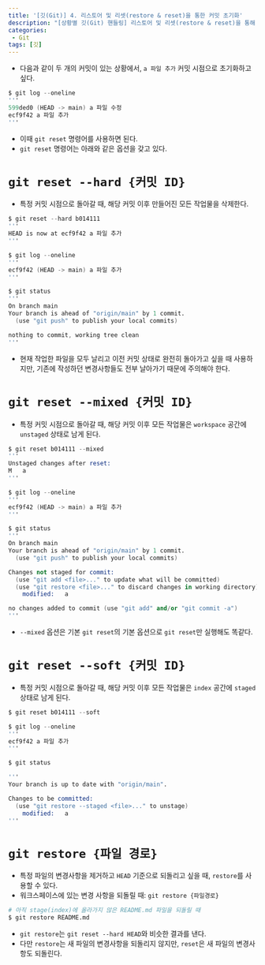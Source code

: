 ```yaml
---
title: '[깃(Git)] 4. 리스토어 및 리셋(restore & reset)을 통한 커밋 초기화'
description: "[상황별 깃(Git) 핸들링] 리스토어 및 리셋(restore & reset)을 통해 변경 사항 및 커밋을 초기화하는 방법"
categories:
 - Git
tags: [깃]
---
```


- 다음과 같이 두 개의 커밋이 있는 상황에서, `a 파일 추가` 커밋 시점으로 초기화하고 싶다.

```s
$ git log --oneline
'''
599ded0 (HEAD -> main) a 파일 수정
ecf9f42 a 파일 추가
'''
```

- 이때 `git reset` 명령어를 사용하면 된다.
- `git reset` 명령어는 아래와 같은 옵션을 갖고 있다.

# `git reset --hard {커밋 ID}`
- 특정 커밋 시점으로 돌아갈 때, 해당 커밋 이후 만들어진 모든 작업물을 삭제한다.

```s
$ git reset --hard b014111 
'''
HEAD is now at ecf9f42 a 파일 추가
'''

$ git log --oneline
'''
ecf9f42 (HEAD -> main) a 파일 추가
'''

$ git status
'''
On branch main
Your branch is ahead of "origin/main" by 1 commit.
  (use "git push" to publish your local commits)

nothing to commit, working tree clean
'''
```

- 현재 작업한 파일을 모두 날리고 이전 커밋 상태로 완전히 돌아가고 싶을 때 사용하지만, 기존에 작성하던 변경사항들도 전부 날아가기 때문에 주의해야 한다.

# `git reset --mixed {커밋 ID}`
- 특정 커밋 시점으로 돌아갈 때, 해당 커밋 이후 모든 작업물은 `workspace` 공간에 `unstaged` 상태로 남게 된다.

```s
$ git reset b014111 --mixed
'''
Unstaged changes after reset:
M	a
'''

$ git log --oneline
'''
ecf9f42 (HEAD -> main) a 파일 추가
'''

$ git status
'''
On branch main
Your branch is ahead of "origin/main" by 1 commit.
  (use "git push" to publish your local commits)

Changes not staged for commit:
  (use "git add <file>..." to update what will be committed)
  (use "git restore <file>..." to discard changes in working directory)
	modified:   a

no changes added to commit (use "git add" and/or "git commit -a")
'''
```
- `--mixed` 옵션은 기본 `git reset`의 기본 옵션으로 `git reset`만 실행해도 똑같다.

# `git reset --soft {커밋 ID}`
- 특정 커밋 시점으로 돌아갈 때, 해당 커밋 이후 모든 작업물은 `index` 공간에 `staged` 상태로 남게 된다.

```s
$ git reset b014111 --soft

$ git log --oneline
'''
ecf9f42 a 파일 추가
'''

$ git status

'''
Your branch is up to date with "origin/main".

Changes to be committed:
  (use "git restore --staged <file>..." to unstage)
	modified:   a
'''
```

# `git restore {파일 경로}`
- 특정 파일의 변경사항을 제거하고 `HEAD` 기준으로 되돌리고 싶을 때, `restore`를 사용할 수 있다.
- 워크스페이스에 있는 변경 사항을 되돌릴 때: `git restore {파일경로}`

```s
# 아직 stage(index)에 올라가지 않은 README.md 파일을 되돌릴 때  
$ git restore README.md
```

- `git restore`는 `git reset --hard HEAD`와 비슷한 결과를 낸다.
- 다만 `restore`는 새 파일의 변경사항을 되돌리지 않지만, `reset`은 새 파일의 변경사항도 되돌린다.